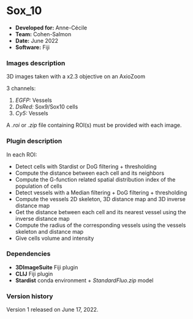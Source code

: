 # Sox_10

* **Developed for:** Anne-Cécile
* **Team:** Cohen-Salmon
* **Date:** June 2022
* **Software:** Fiji


### Images description

3D images taken with a x2.3 objective on an AxioZoom

3 channels:
  1. *EGFP:* Vessels
  2. *DsRed:* Sox9/Sox10 cells
  3. *Cy5:* Vessels
  
A *.roi* or *.zip* file containing ROI(s) must be provided with each image.

### Plugin description

In each ROI:
* Detect cells with Stardist or DoG filtering + thresholding
* Compute the distance between each cell and its neighbors
* Compute the G-function related spatial distribution index of the population of cells
* Detect vessels with a Median filtering + DoG filtering + thresholding
* Compute the vessels 2D skeleton, 3D distance map and 3D inverse distance map
* Get the distance between each cell and its nearest vessel using the inverse distance map
* Compute the radius of the corresponding vessels using the vessels skeleton and distance map
* Give cells volume and intensity

### Dependencies

* **3DImageSuite** Fiji plugin
* **CLIJ** Fiji plugin
* **Stardist** conda environment + *StandardFluo.zip* model

### Version history

Version 1 released on June 17, 2022.
